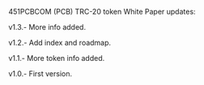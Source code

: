 451PCBCOM (PCB) TRC-20 token White Paper updates:

v1.3.- More info added.

v1.2.- Add index and roadmap.

v1.1.- More token info added.

v1.0.- First version.
